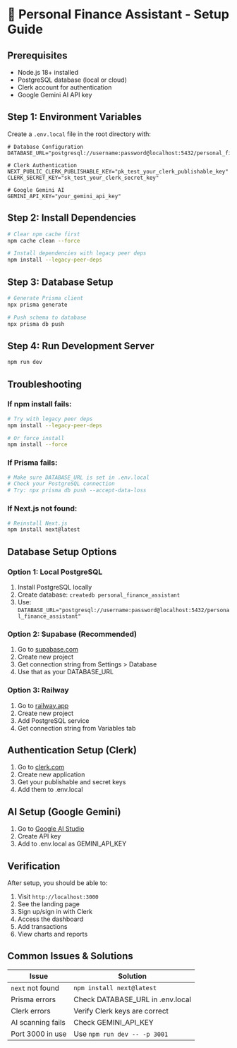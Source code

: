# 🚀 Personal Finance Assistant - Setup Guide

## **Prerequisites**
- Node.js 18+ installed
- PostgreSQL database (local or cloud)
- Clerk account for authentication
- Google Gemini AI API key

## **Step 1: Environment Variables**

Create a `.env.local` file in the root directory with:

```env
# Database Configuration
DATABASE_URL="postgresql://username:password@localhost:5432/personal_finance_assistant"

# Clerk Authentication
NEXT_PUBLIC_CLERK_PUBLISHABLE_KEY="pk_test_your_clerk_publishable_key"
CLERK_SECRET_KEY="sk_test_your_clerk_secret_key"

# Google Gemini AI
GEMINI_API_KEY="your_gemini_api_key"
```

## **Step 2: Install Dependencies**

```bash
# Clear npm cache first
npm cache clean --force

# Install dependencies with legacy peer deps
npm install --legacy-peer-deps
```

## **Step 3: Database Setup**

```bash
# Generate Prisma client
npx prisma generate

# Push schema to database
npx prisma db push
```

## **Step 4: Run Development Server**

```bash
npm run dev
```

## **Troubleshooting**

### **If npm install fails:**
```bash
# Try with legacy peer deps
npm install --legacy-peer-deps

# Or force install
npm install --force
```

### **If Prisma fails:**
```bash
# Make sure DATABASE_URL is set in .env.local
# Check your PostgreSQL connection
# Try: npx prisma db push --accept-data-loss
```

### **If Next.js not found:**
```bash
# Reinstall Next.js
npm install next@latest
```

## **Database Setup Options**

### **Option 1: Local PostgreSQL**
1. Install PostgreSQL locally
2. Create database: `createdb personal_finance_assistant`
3. Use: `DATABASE_URL="postgresql://username:password@localhost:5432/personal_finance_assistant"`

### **Option 2: Supabase (Recommended)**
1. Go to [supabase.com](https://supabase.com)
2. Create new project
3. Get connection string from Settings > Database
4. Use that as your DATABASE_URL

### **Option 3: Railway**
1. Go to [railway.app](https://railway.app)
2. Create new project
3. Add PostgreSQL service
4. Get connection string from Variables tab

## **Authentication Setup (Clerk)**

1. Go to [clerk.com](https://clerk.com)
2. Create new application
3. Get your publishable and secret keys
4. Add them to .env.local

## **AI Setup (Google Gemini)**

1. Go to [Google AI Studio](https://makersuite.google.com/app/apikey)
2. Create API key
3. Add to .env.local as GEMINI_API_KEY

## **Verification**

After setup, you should be able to:
1. Visit `http://localhost:3000`
2. See the landing page
3. Sign up/sign in with Clerk
4. Access the dashboard
5. Add transactions
6. View charts and reports

## **Common Issues & Solutions**

| Issue | Solution |
|-------|----------|
| `next` not found | `npm install next@latest` |
| Prisma errors | Check DATABASE_URL in .env.local |
| Clerk errors | Verify Clerk keys are correct |
| AI scanning fails | Check GEMINI_API_KEY |
| Port 3000 in use | Use `npm run dev -- -p 3001` | 